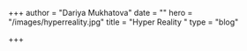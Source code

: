 +++
author = "Dariya Mukhatova"
date = ""
hero = "/images/hyperreality.jpg"
title = "Hyper Reality "
type = "blog"

+++
